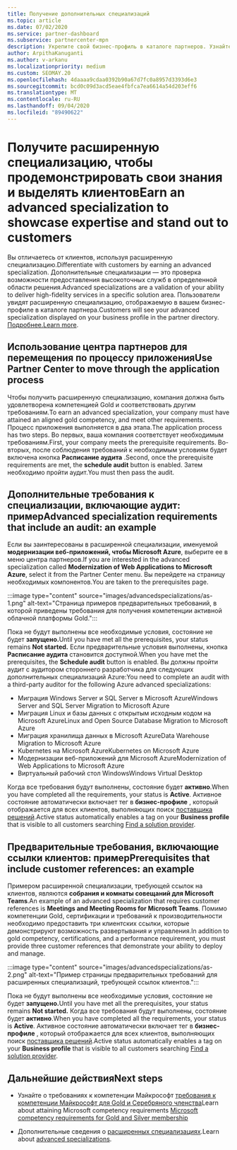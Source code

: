 ```yaml
---
title: Получение дополнительных специализаций
ms.topic: article
ms.date: 07/02/2020
ms.service: partner-dashboard
ms.subservice: partnercenter-mpn
description: Укрепите свой бизнес-профиль в каталоге партнеров. Узнайте, как получить дополнительные специализации, а также компетенции Gold-серебро.
author: ArpithaKanuganti
ms.author: v-arkanu
ms.localizationpriority: medium
ms.custom: SEOMAY.20
ms.openlocfilehash: 4daaaa9cdaa0392b90a67d7fc0a8957d3393d6e3
ms.sourcegitcommit: bcd0c09d3acd5eae4fbfca7ea6614a54d203eff6
ms.translationtype: MT
ms.contentlocale: ru-RU
ms.lasthandoff: 09/04/2020
ms.locfileid: "89490622"
---
```

# <a name="earn-an-advanced-specialization-to-showcase-expertise-and-stand-out-to-customers"></a><span data-ttu-id="28b51-104">Получите расширенную специализацию, чтобы продемонстрировать свои знания и выделять клиентов</span><span class="sxs-lookup"><span data-stu-id="28b51-104">Earn an advanced specialization to showcase expertise and stand out to customers</span></span> 

<span data-ttu-id="28b51-105">Вы отличаетесь от клиентов, используя расширенную специализацию.</span><span class="sxs-lookup"><span data-stu-id="28b51-105">Differentiate with customers by earning an advanced specialization.</span></span> <span data-ttu-id="28b51-106">Дополнительные специализации — это проверка возможности предоставления высокоточных служб в определенной области решения.</span><span class="sxs-lookup"><span data-stu-id="28b51-106">Advanced specializations are a validation of your ability to deliver high-fidelity services in a specific solution area.</span></span> <span data-ttu-id="28b51-107">Пользователи увидят расширенную специализацию, отображаемую в вашем бизнес-профиле в каталоге партнера.</span><span class="sxs-lookup"><span data-stu-id="28b51-107">Customers will see your advanced specialization displayed on your business profile in the partner directory.</span></span> <span data-ttu-id="28b51-108">[Подробнее.](https://partner.microsoft.com/membership/advanced-specialization)</span><span class="sxs-lookup"><span data-stu-id="28b51-108">[Learn more](https://partner.microsoft.com/membership/advanced-specialization).</span></span>

## <a name="use-partner-center-to-move-through-the-application-process"></a><span data-ttu-id="28b51-109">Использование центра партнеров для перемещения по процессу приложения</span><span class="sxs-lookup"><span data-stu-id="28b51-109">Use Partner Center to move through the application process</span></span>

<span data-ttu-id="28b51-110">Чтобы получить расширенную специализацию, компания должна быть удовлетворена компетенцией Gold и соответствовать другим требованиям.</span><span class="sxs-lookup"><span data-stu-id="28b51-110">To earn an advanced specialization, your company must have attained an aligned gold competency, and meet other requirements.</span></span> <span data-ttu-id="28b51-111">Процесс приложения выполняется в два этапа.</span><span class="sxs-lookup"><span data-stu-id="28b51-111">The application process has two steps.</span></span> <span data-ttu-id="28b51-112">Во первых, ваша компания соответствует необходимым требованиям.</span><span class="sxs-lookup"><span data-stu-id="28b51-112">First, your company meets the prerequisite requirements.</span></span> <span data-ttu-id="28b51-113">Во-вторых, после соблюдения требований к необходимым условиям будет включена кнопка **Расписание аудита** .</span><span class="sxs-lookup"><span data-stu-id="28b51-113">Second, once the prerequisite requirements are met, the **schedule audit** button is enabled.</span></span> <span data-ttu-id="28b51-114">Затем необходимо пройти аудит.</span><span class="sxs-lookup"><span data-stu-id="28b51-114">You must then pass the audit.</span></span> 

## <a name="advanced-specialization-requirements-that-include-an-audit-an-example"></a><span data-ttu-id="28b51-115">Дополнительные требования к специализации, включающие аудит: пример</span><span class="sxs-lookup"><span data-stu-id="28b51-115">Advanced specialization requirements that include an audit: an example</span></span>

<span data-ttu-id="28b51-116">Если вы заинтересованы в расширенной специализации, именуемой **модернизации веб-приложений, чтобы Microsoft Azure**, выберите ее в меню центра партнеров.</span><span class="sxs-lookup"><span data-stu-id="28b51-116">If you are interested in the advanced specialization called **Modernization of Web Applications to Microsoft Azure**, select it from the Partner Center menu.</span></span> <span data-ttu-id="28b51-117">Вы перейдете на страницу необходимых компонентов.</span><span class="sxs-lookup"><span data-stu-id="28b51-117">You are taken to the prerequisites page.</span></span>

:::image type="content" source="images/advancedspecializations/as-1.png" alt-text="Страница примеров предварительных требований, в которой приведены требования для получения компетенции активной облачной платформы Gold.":::


<span data-ttu-id="28b51-119">Пока не будут выполнены все необходимые условия, состояние не будет **запущено.**</span><span class="sxs-lookup"><span data-stu-id="28b51-119">Until you have met all the prerequisites, your status remains **Not started.**</span></span> <span data-ttu-id="28b51-120">Если предварительные условия выполнены, кнопка **Расписание аудита** становится доступной.</span><span class="sxs-lookup"><span data-stu-id="28b51-120">When you have met the prerequisites, the **Schedule audit** button is enabled.</span></span> <span data-ttu-id="28b51-121">Вы должны пройти аудит с аудитором стороннего разработчика для следующих дополнительных специализаций Azure:</span><span class="sxs-lookup"><span data-stu-id="28b51-121">You need to complete an audit with a third-party auditor for the following Azure advanced specializations:</span></span>
 
- <span data-ttu-id="28b51-122">Миграция Windows Server и SQL Server в Microsoft Azure</span><span class="sxs-lookup"><span data-stu-id="28b51-122">Windows Server and SQL Server Migration to Microsoft Azure</span></span>
- <span data-ttu-id="28b51-123">Миграция Linux и базы данных с открытым исходным кодом на Microsoft Azure</span><span class="sxs-lookup"><span data-stu-id="28b51-123">Linux and Open Source Database Migration to Microsoft Azure</span></span>
- <span data-ttu-id="28b51-124">Миграция хранилища данных в Microsoft Azure</span><span class="sxs-lookup"><span data-stu-id="28b51-124">Data Warehouse Migration to Microsoft Azure</span></span>
- <span data-ttu-id="28b51-125">Kubernetes на Microsoft Azure</span><span class="sxs-lookup"><span data-stu-id="28b51-125">Kubernetes on Microsoft Azure</span></span>
- <span data-ttu-id="28b51-126">Модернизации веб-приложений для Microsoft Azure</span><span class="sxs-lookup"><span data-stu-id="28b51-126">Modernization of Web Applications to Microsoft Azure</span></span>
- <span data-ttu-id="28b51-127">Виртуальный рабочий стол Windows</span><span class="sxs-lookup"><span data-stu-id="28b51-127">Windows Virtual Desktop</span></span>


<span data-ttu-id="28b51-128">Когда все требования будут выполнены, состояние будет **активно**.</span><span class="sxs-lookup"><span data-stu-id="28b51-128">When you have completed all the requirements, your status is **Active**.</span></span> <span data-ttu-id="28b51-129">Активное состояние автоматически включает тег в **бизнес-профиле** , который отображается для всех клиентов, выполняющих поиск [поставщика решений](https://www.microsoft.com/solution-providers/home).</span><span class="sxs-lookup"><span data-stu-id="28b51-129">Active status automatically enables a tag on your **Business profile** that is visible to all customers searching [Find a solution provider](https://www.microsoft.com/solution-providers/home).</span></span>

## <a name="prerequisites-that-include-customer-references-an-example"></a><span data-ttu-id="28b51-130">Предварительные требования, включающие ссылки клиентов: пример</span><span class="sxs-lookup"><span data-stu-id="28b51-130">Prerequisites that include customer references: an example</span></span>

<span data-ttu-id="28b51-131">Примером расширенной специализации, требующей ссылок на клиентов, являются **собрания и комнаты совещаний для Microsoft Teams**.</span><span class="sxs-lookup"><span data-stu-id="28b51-131">An example of an advanced specialization that requires customer references is **Meetings and Meeting Rooms for Microsoft Teams**.</span></span> <span data-ttu-id="28b51-132">Помимо компетенции Gold, сертификации и требований к производительности необходимо предоставить три клиентских ссылки, которые демонстрируют возможность развертывания и управления.</span><span class="sxs-lookup"><span data-stu-id="28b51-132">In addition to gold competency, certifications, and a performance requirement, you must provide three customer references that demonstrate your ability to deploy and manage.</span></span>

:::image type="content" source="images/advancedspecializations/as-2.png" alt-text="Пример страницы предварительных требований для расширенных специализаций, требующей ссылок клиентов.":::

<span data-ttu-id="28b51-134">Пока не будут выполнены все необходимые условия, состояние не будет **запущено.**</span><span class="sxs-lookup"><span data-stu-id="28b51-134">Until you have met all the prerequisites, your status remains **Not started.**</span></span> <span data-ttu-id="28b51-135">Когда все требования будут выполнены, состояние будет **активно**.</span><span class="sxs-lookup"><span data-stu-id="28b51-135">When you have completed all the requirements, your status is **Active**.</span></span> <span data-ttu-id="28b51-136">Активное состояние автоматически включает тег в **бизнес-профиле** , который отображается для всех клиентов, выполняющих поиск [поставщика решений](https://www.microsoft.com/solution-providers/home).</span><span class="sxs-lookup"><span data-stu-id="28b51-136">Active status automatically enables a tag on your **Business profile** that is visible to all customers searching [Find a solution provider](https://www.microsoft.com/solution-providers/home).</span></span>

## <a name="next-steps"></a><span data-ttu-id="28b51-137">Дальнейшие действия</span><span class="sxs-lookup"><span data-stu-id="28b51-137">Next steps</span></span>

- <span data-ttu-id="28b51-138">Узнайте о требованиях к компетенции Майкрософт [требования к компетенции Майкрософт для Gold и Серебряного членства](learn-about-competencies.md)</span><span class="sxs-lookup"><span data-stu-id="28b51-138">Learn about attaining Microsoft competency requirements [Microsoft competency requirements for Gold and Silver membership](learn-about-competencies.md)</span></span>

- <span data-ttu-id="28b51-139">Дополнительные сведения о [расширенных специализациях](https://partner.microsoft.com/membership/advanced-specialization).</span><span class="sxs-lookup"><span data-stu-id="28b51-139">Learn about [advanced specializations](https://partner.microsoft.com/membership/advanced-specialization).</span></span>
